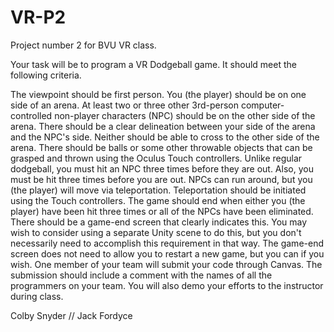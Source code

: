 # VR-P2
Project number 2 for BVU VR class.


Your task will be to program a VR Dodgeball game.  It should meet the following criteria.

The viewpoint should be first person.
You (the player) should be on one side of an arena.  At least two or three other 3rd-person computer-controlled non-player characters (NPC) should be on the other side of the arena.
There should be a clear delineation between your side of the arena and the NPC's side.  Neither should be able to cross to the other side of the arena.
There should be balls or some other throwable objects that can be grasped and thrown using the Oculus Touch controllers.
Unlike regular dodgeball, you must hit an NPC three times before they are out.  Also, you must be hit three times before you are out.
NPCs can run around, but you (the player) will move via teleportation.  Teleportation should be initiated using the Touch controllers.
The game should end when either you (the player) have been hit three times or all of the NPCs have been eliminated.  There should be a game-end screen that clearly indicates this.  You may wish to consider using a separate Unity scene to do this, but you don't necessarily need to accomplish this requirement in that way.  The game-end screen does not need to allow you to restart a new game, but you can if you wish.
One member of your team will submit your code through Canvas.  The submission should include a comment with the names of all the programmers on your team.  You will also demo your efforts to the instructor during class.

Colby Snyder
// Jack Fordyce

